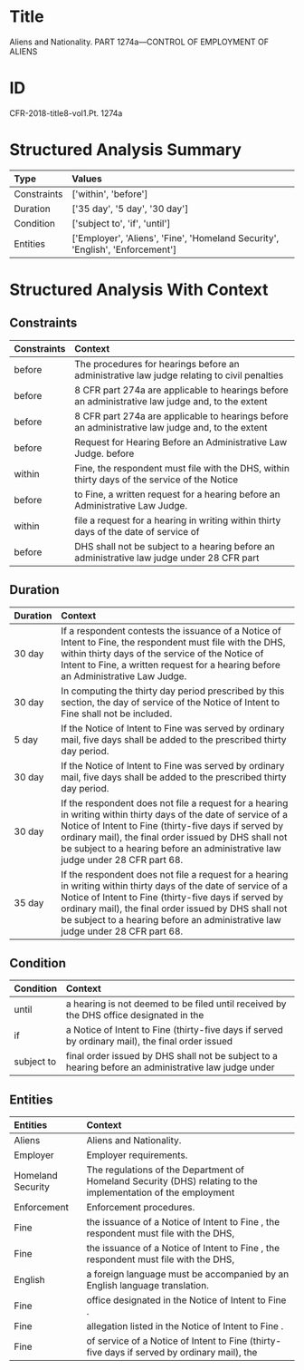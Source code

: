# Title

 Aliens and Nationality. PART 1274a—CONTROL OF EMPLOYMENT OF ALIENS


# ID

 CFR-2018-title8-vol1.Pt. 1274a


# Structured Analysis Summary

| Type        | Values                                                                        |
|:------------|:------------------------------------------------------------------------------|
| Constraints | ['within', 'before']                                                          |
| Duration    | ['35 day', '5 day', '30 day']                                                 |
| Condition   | ['subject to', 'if', 'until']                                                 |
| Entities    | ['Employer', 'Aliens', 'Fine', 'Homeland Security', 'English', 'Enforcement'] |


# Structured Analysis With Context

 


## Constraints

| Constraints   | Context                                                                                          |
|:--------------|:-------------------------------------------------------------------------------------------------|
| before        | The procedures for hearings  before an administrative law judge relating to civil penalties      |
| before        | 8 CFR part 274a are applicable to hearings before an administrative law judge and, to the extent |
| before        | 8 CFR part 274a are applicable to hearings before an administrative law judge and, to the extent |
| before        | Request for Hearing Before an Administrative Law Judge. before                                   |
| within        | Fine, the respondent must file with the DHS, within thirty days of the service of the Notice     |
| before        | to Fine, a written request for a hearing before  an Administrative Law Judge.                    |
| within        | file a request for a hearing in writing within thirty days of the date of service of             |
| before        | DHS shall not be subject to a hearing before an administrative law judge under 28 CFR part       |


## Duration

| Duration   | Context                                                                                                                                                                                                                                                                                                            |
|:-----------|:-------------------------------------------------------------------------------------------------------------------------------------------------------------------------------------------------------------------------------------------------------------------------------------------------------------------|
| 30 day     | If a respondent contests the issuance of a Notice of Intent to Fine, the respondent must file with the DHS, within thirty days of the service of the Notice of Intent to Fine, a written request for a hearing before an Administrative Law Judge.                                                                 |
| 30 day     | In computing the thirty day period prescribed by this section, the day of service of the Notice of Intent to Fine shall not be included.                                                                                                                                                                           |
| 5 day      | If the Notice of Intent to Fine was served by ordinary mail, five days shall be added to the prescribed thirty day period.                                                                                                                                                                                         |
| 30 day     | If the Notice of Intent to Fine was served by ordinary mail, five days shall be added to the prescribed thirty day period.                                                                                                                                                                                         |
| 30 day     | If the respondent does not file a request for a hearing in writing within thirty days of the date of service of a Notice of Intent to Fine (thirty-five days if served by ordinary mail), the final order issued by DHS shall not be subject to a hearing before an administrative law judge under 28 CFR part 68. |
| 35 day     | If the respondent does not file a request for a hearing in writing within thirty days of the date of service of a Notice of Intent to Fine (thirty-five days if served by ordinary mail), the final order issued by DHS shall not be subject to a hearing before an administrative law judge under 28 CFR part 68. |


## Condition

| Condition   | Context                                                                                              |
|:------------|:-----------------------------------------------------------------------------------------------------|
| until       | a hearing is not deemed to be filed until received by the DHS office designated in the               |
| if          | a Notice of Intent to Fine (thirty-five days if served by ordinary mail), the final order issued     |
| subject to  | final order issued by DHS shall not be subject to a hearing before an administrative law judge under |


## Entities

| Entities          | Context                                                                                                        |
|:------------------|:---------------------------------------------------------------------------------------------------------------|
| Aliens            | Aliens  and Nationality.                                                                                       |
| Employer          | Employer  requirements.                                                                                        |
| Homeland Security | The regulations of the Department of  Homeland Security (DHS) relating to the implementation of the employment |
| Enforcement       | Enforcement  procedures.                                                                                       |
| Fine              | the issuance of a Notice of Intent to Fine , the respondent must file with the DHS,                            |
| Fine              | the issuance of a Notice of Intent to Fine , the respondent must file with the DHS,                            |
| English           | a foreign language must be accompanied by an English  language translation.                                    |
| Fine              | office designated in the Notice of Intent to Fine .                                                            |
| Fine              | allegation listed in the Notice of Intent to Fine .                                                            |
| Fine              | of service of a Notice of Intent to Fine (thirty-five days if served by ordinary mail), the                    |


